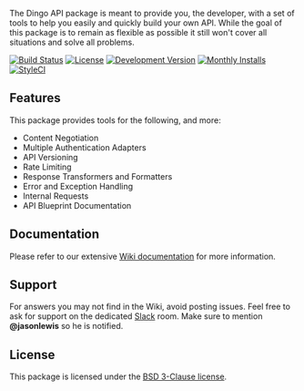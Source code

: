 The Dingo API package is meant to provide you, the developer, with a set of tools to help you easily and quickly build your own API. While the goal of this package is to remain as flexible as possible it still won't cover all situations and solve all problems.

[![Build Status](https://img.shields.io/travis/dingo/api/master.svg?style=flat-square)](https://travis-ci.org/dingo/api) [![License](https://img.shields.io/packagist/l/dingo/api.svg?style=flat-square)](LICENSE) [![Development Version](https://img.shields.io/packagist/vpre/dingo/api.svg?style=flat-square)](https://packagist.org/packages/dingo/api) [![Monthly Installs](https://img.shields.io/packagist/dm/dingo/api.svg?style=flat-square)](https://packagist.org/packages/dingo/api) [![StyleCI](https://styleci.io/repos/18673522/shield)](https://styleci.io/repos/18673522)

## Features

This package provides tools for the following, and more:

- Content Negotiation
- Multiple Authentication Adapters
- API Versioning
- Rate Limiting
- Response Transformers and Formatters
- Error and Exception Handling
- Internal Requests
- API Blueprint Documentation

## Documentation

Please refer to our extensive [Wiki documentation](https://github.com/dingo/api/wiki) for more information.

## Support

For answers you may not find in the Wiki, avoid posting issues. Feel free to ask for support on the dedicated [Slack](https://larachat.slack.com/messages/api/) room. Make sure to mention **@jasonlewis** so he is notified.

## License

This package is licensed under the [BSD 3-Clause license](http://opensource.org/licenses/BSD-3-Clause).